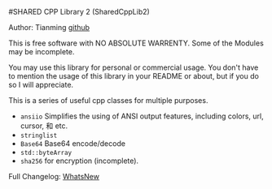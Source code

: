 #SHARED CPP Library 2 (SharedCppLib2)

Author: Tianming [github](https://github.com/Tianming-Wu)

This is free software with NO ABSOLUTE WARRENTY. Some of the Modules
may be incomplete.

You may use this library for personal or commercial usage. You don't
have to mention the usage of this library in your README or about,
but if you do so I will appreciate.



This is a series of useful cpp classes for multiple purposes.

- `ansiio` Simplifies the using of ANSI output features, including
  colors, url, cursor, 和 etc.
- `stringlist`
- `Base64` Base64 encode/decode
- `std::byteArray`
- `sha256` for encryption (incomplete).

Full Changelog: [WhatsNew](WhatsNew)

